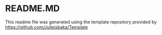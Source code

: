 # **README.MD**

This readme file was generated using the template repository provided by https://github.com/Julieisbaka/Template
